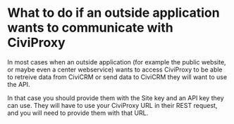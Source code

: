 # What to do if an outside application wants to communicate with CiviProxy
In most cases when an outside application (for example the public website, or maybe even a  center webservice) wants to access CiviProxy to be able to retreive data from CiviCRM or send data to CiviCRM they will want to use the API. 

In that case you should provide them with the Site key and an API key they can use. They will have to use your CiviProxy URL in their REST request, and you will need to provide them with that URL.